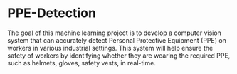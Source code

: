 # PPE-Detection
The goal of this machine learning project is to develop a computer vision system that can accurately detect Personal Protective Equipment (PPE) on workers in various industrial settings. This system will help ensure the safety of workers by identifying whether they are wearing the required PPE, such as helmets, gloves, safety vests, in real-time.
